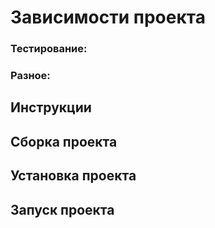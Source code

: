 # Зависимости проекта

### Тестирование:

### Разное:

## Инструкции

## Сборка проекта

## Установка проекта

## Запуск проекта


